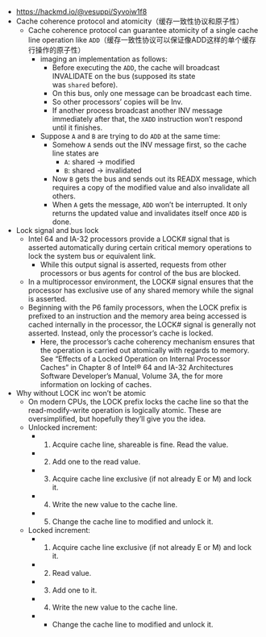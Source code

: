 - https://hackmd.io/@vesuppi/Syvoiw1f8
- Cache coherence protocol and atomicity（缓存一致性协议和原子性）
	- Cache coherence protocol can guarantee atomicity of a single cache line operation like `ADD`（缓存一致性协议可以保证像ADD这样的单个缓存行操作的原子性）
		- imaging an implementation as follows:
			- Before executing the `ADD`, the cache will broadcast INVALIDATE on the bus (supposed its state was `shared` before).
			- On this bus, only one message can be broadcast each time.
			- So other processors’ copies will be Inv.
			- If another process broadcast another INV message immediately after that, the `XADD` instruction won’t respond until it finishes.
		- Suppose `A` and `B` are trying to do `ADD` at the same time:
			- Somehow `A` sends out the INV message first, so the cache line states are
				- `A`: shared → modified
				- `B`: shared → invalidated
			- Now `B` gets the bus and sends out its READX message, which requires a copy of the modified value and also invalidate all others.
			- When `A` gets the message, `ADD` won’t be interrupted. It only returns the updated value and invalidates itself once `ADD` is done.
- Lock signal and bus lock
	- Intel 64 and IA-32 processors provide a LOCK# signal that is asserted automatically during certain critical memory operations to lock the system bus or equivalent link.
		- While this output signal is asserted, requests from other processors or bus agents for control of the bus are blocked.
	- In a multiprocessor environment, the LOCK# signal ensures that the processor has exclusive use of any shared memory while the signal is asserted.
	- Beginning with the P6 family processors, when the LOCK prefix is prefixed to an instruction and the memory area being accessed is cached internally in the processor, the LOCK# signal is generally not asserted. Instead, only the processor’s cache is locked.
		- Here, the processor’s cache coherency mechanism ensures that the operation is carried out atomically with regards to memory. See “Effects of a Locked Operation on Internal Processor Caches” in Chapter 8 of Intel® 64 and IA-32 Architectures Software Developer’s Manual, Volume 3A, the for more information on locking of caches.
- Why without LOCK inc won’t be atomic
	- On modern CPUs, the LOCK prefix locks the cache line so that the read-modify-write operation is logically atomic. These are oversimplified, but hopefully they’ll give you the idea.
	- Unlocked increment:
		- 1. Acquire cache line, shareable is fine. Read the value.
		- 2. Add one to the read value.
		- 3. Acquire cache line exclusive (if not already E or M) and lock it.
		- 4. Write the new value to the cache line.
		- 5. Change the cache line to modified and unlock it.
	- Locked increment:
		- 1. Acquire cache line exclusive (if not already E or M) and lock it.
		- 2. Read value.
		- 3. Add one to it.
		- 4. Write the new value to the cache line.
		- - Change the cache line to modified and unlock it.
